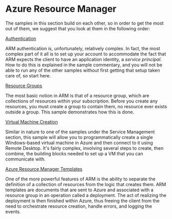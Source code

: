 # Azure Resource Manager

The samples in this section build on each other, so in order to get the most out of them, we suggest that you
look at them in the following order:

[Authentication](./auth/check-name)

ARM authentication is, unfortunately, relatively complex. In fact, the most complex part of it all is to set up your account to
accommodate the fact that ARM expects the client to have an application identity, a *service principal*. How to do this is explained
in the sample commentary, and you will not be able to run any of the other samples without first getting that setup taken care of,
so start here.

[Resource Groups](./resources/create-group)

The most basic notion in ARM is that of a resource group, which are collections of resources within your subscription. Before you
create any resources, you must create a group to contain them, no resource ever exists outside a group. This sample demonstrates
how this is done.

[Virtual Machine Creation](./resources/create-vm)

Similar in nature to one of the samples under the Service Management section, this sample will allow you to programmatically create
a single Windows-based virtual machine in Azure and then connect to it using Remote Desktop. It's fairly complex, involving several
steps to create, then combine, the building blocks needed to set up a VM that you can communicate with.

[Azure Resource Manager Templates](./templates/deploy-template)

One of the more powerful features of ARM is the ability to separate the definition of a collection of resources from the logic that
creates them. ARM templates are documents that are sent to Azure and associated with a resource group in an operation called a deployment.
The act of realizing the deployment is then finished within Azure, thus freeing the client from the need to orchestrate resource
creation, handle errors, and logging the events.
